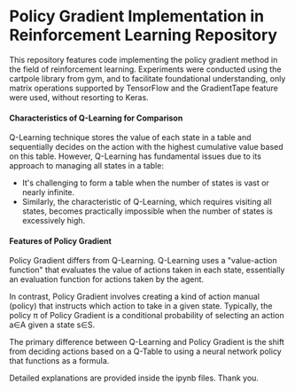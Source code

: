 # Policy Gradient Implementation in Reinforcement Learning Repository

This repository features code implementing the policy gradient method in the field of reinforcement learning. 
Experiments were conducted using the cartpole library from gym, and to facilitate foundational understanding, 
only matrix operations supported by TensorFlow and the GradientTape feature were used, without resorting to Keras.

#### Characteristics of Q-Learning for Comparison
Q-Learning technique stores the value of each state in a table and sequentially decides on the action with the highest cumulative value based on this table. 
However, Q-Learning has fundamental issues due to its approach to managing all states in a table:
 - It's challenging to form a table when the number of states is vast or nearly infinite.
 - Similarly, the characteristic of Q-Learning, which requires visiting all states, becomes practically impossible when the number of states is excessively high.

#### Features of Policy Gradient

Policy Gradient differs from Q-Learning. Q-Learning uses a "value-action function" that evaluates the value of actions taken in each state, 
essentially an evaluation function for actions taken by the agent.

In contrast, Policy Gradient involves creating a kind of action manual (policy) that instructs which action to take in a given state. Typically, 
the policy π of Policy Gradient is a conditional probability of selecting an action a∈A given a state s∈S.

The primary difference between Q-Learning and Policy Gradient is the shift from deciding actions based on a Q-Table to using a neural network policy that functions as a formula.

Detailed explanations are provided inside the ipynb files. Thank you.
